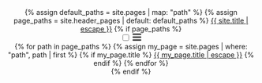 <header class="site-header" role="banner">

  <div class="wrapper">
    {% assign default_paths = site.pages | map: "path" %} 
    {% assign page_paths = site.header_pages | default: default_paths %}
    <a class="site-title" href="{{ " / " | relative_url }}">{{ site.title | escape }}</a> 
    {% if page_paths %}
    <nav class="site-nav">
      <input type="checkbox" id="nav-trigger" class="nav-trigger" />
      <label for="nav-trigger">
          <span class="menu-icon">
            <svg viewBox="0 0 18 15" width="18px" height="15px">
              <path fill="#424242" d="M18,1.484c0,0.82-0.665,1.484-1.484,1.484H1.484C0.665,2.969,0,2.304,0,1.484l0,0C0,0.665,0.665,0,1.484,0 h15.031C17.335,0,18,0.665,18,1.484L18,1.484z"/>
              <path fill="#424242" d="M18,7.516C18,8.335,17.335,9,16.516,9H1.484C0.665,9,0,8.335,0,7.516l0,0c0-0.82,0.665-1.484,1.484-1.484 h15.031C17.335,6.031,18,6.696,18,7.516L18,7.516z"/>
              <path fill="#424242" d="M18,13.516C18,14.335,17.335,15,16.516,15H1.484C0.665,15,0,14.335,0,13.516l0,0 c0-0.82,0.665-1.484,1.484-1.484h15.031C17.335,12.031,18,12.696,18,13.516L18,13.516z"/>
            </svg>
          </span>
        </label>
      <div class="trigger">
        {% for path in page_paths %} 
          {% assign my_page = site.pages | where: "path", path | first %} 
          {% if my_page.title %}
          <a class="page-link" href="{{ my_page.url | relative_url }}">{{ my_page.title | escape }}</a> 
          {% endif %} 
        {% endfor %}
      </div>
    </nav>
    {% endif %}
  </div>
</header>